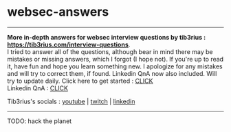 # websec-answers
---
**More in-depth answers for websec interview questions by tib3rius : <a href="https://tib3rius.com/interview-questions" target="_blank" rel="noopener noreferrer">https://tib3rius.com/interview-questions</a>**. <br>I tried to answer all of the questions, although bear in mind there may be mistakes or missing answers, which I forgot (I hope not). If you're up to read it, have fun and hope you learn something new. I apologize for any mistakes and will try to correct them, if found. Linkedin QnA now also included. Will try to update daily.
Click here to get started : <a href="https://github.com/x1trap/websec-answers/blob/main/Tiberius%20websec/Web%20AppSec%20Interview%20Answers..md" target="_blank" rel="noopener noreferrer">CLICK</a><br>
Linkedin QnA : <a href="https://github.com/x1trap/websec-answers/blob/main/Linkedin%20QnA/Linkedin%20Questions.md">CLICK</a>


Tib3rius's socials : <a href="https://www.youtube.com/@Tib3rius" target="_blank" rel="noopener noreferrer">youtube</a> | <a href="https://www.twitch.tv/0xtib3rius" target="_blank" rel="noopener noreferrer">twitch</a> | <a href="https://www.linkedin.com/in/tib3rius/" target="_blank" rel="noopener noreferrer">linkedin</a>

---
TODO: hack the planet
